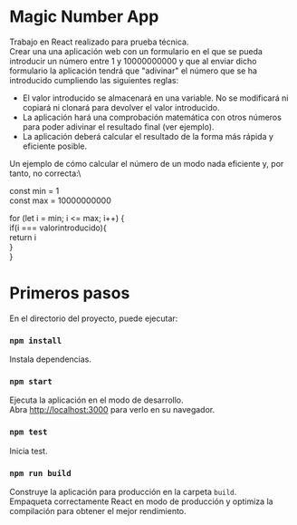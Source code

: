 # Magic Number App

Trabajo en React realizado para prueba técnica.\
Crear una una aplicación web con un formulario en el que se pueda introducir un número entre 1 y 10000000000 y que al enviar dicho formulario la aplicación tendrá que "adivinar" el número que se ha introducido cumpliendo las siguientes reglas:

- El valor introducido se almacenará en una variable. No se modificará ni copiará ni clonará para devolver el valor introducido.
- La aplicación hará una comprobación matemática con otros números para poder adivinar el resultado final (ver ejemplo).
- La aplicación deberá calcular el resultado de la forma más rápida y eficiente posible.

Un ejemplo de cómo calcular el número de un modo nada eficiente y, por tanto, no correcta:\


const min = 1\
const max = 10000000000

for (let i = min; i <= max; i++) {\
        if(i === valorintroducido){\
            return i\
        }\
}




# Primeros pasos

En el directorio del proyecto, puede ejecutar:

### `npm install`

Instala dependencias.

### `npm start`

Ejecuta la aplicación en el modo de desarrollo.\
Abra [http://localhost:3000](http://localhost:3000) para verlo en su navegador.

### `npm test`

Inicia test.

### `npm run build`

Construye la aplicación para producción en la carpeta `build`.\
Empaqueta correctamente React en modo de producción y optimiza la compilación para obtener el mejor rendimiento.

